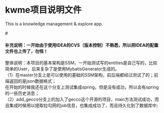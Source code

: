 # kwme项目说明文件
This is a knowledge management & explore app.

#<h4>补充说明：一开始由于使用IDEA的CVS（版本控制）不熟悉，所以把IDEA的配置文件也上传了，勿怪！</h4>

整体说明：本项目的基本架构是SSM，一开始测试写的entities是自己写的，比较简单的User，后来复杂了是使用MybatisGenerator生成的。<br>
（1）在master分支上是可以使用的基础的SSM架构，前后端都经过测试了的；前端返回的是json数据格式；<br/>在开始的时候我还在这个分支上测试集成spring，但是没有成功，所以会有spring的一些历史消息；<br>
（2）add_gecco分支上的加入了gecco这个开源的项目，main方法测试成功，而且集成时候用以提取拉勾网的job信息，也集成成功了，而且持久化到了数据库中;
